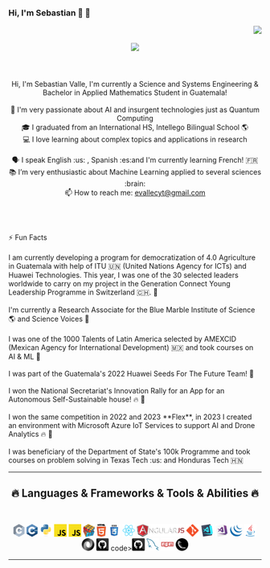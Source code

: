 ### Hi, I'm Sebastian 👋 🧮

<img align="right" src="https://visitor-badge.laobi.icu/badge?page_id=zumrudu-anka.zumrudu-anka">

<h1 align="center">
  <a href="https://git.io/typing-svg">
    <img src="https://readme-typing-svg.herokuapp.com/?lines=Hi+there!+👋;+Sebastian+here!....;Nice+to+meet+you!&center=true&size=30">
  </a>
</h1>


<br>
<p align="center">
  Hi, I'm Sebastian Valle, I'm currently a Science and Systems Engineering & Bachelor in Applied Mathematics Student in Guatemala!  
  <br>
  <br>
  🔬 I'm very passionate about AI and insurgent technologies just as Quantum Computing
  <br>
  🎓 I graduated from an International HS, Intellego Bilingual School 🌎
  <br>
  💻 I love learning about complex topics and applications in research
  <br>
  <br>
  🗣️ I speak English :us: , Spanish :es:and I'm currently learning French! 🇫🇷
  <br>
  📚 I’m very enthusiastic about Machine Learning applied to several sciences :brain:
  <br>
  📫 How to reach me: <a href="mailto: evallecyt@gmail.com">evallecyt@gmail.com</a>
  <br>
  <br>
  
  <br>
</p>
<p align="left">
<br>
⚡ Fun Facts
</br>
<br>
I am currently developing a program for democratization of 4.0 Agriculture in Guatemala with help of ITU 🇺🇳 (United Nations Agency for ICTs) and Huawei Technologies. 
This year, I was one of the 30 selected leaders worldwide to carry on my project in the Generation Connect Young Leadership Programme in Switzerland 🇨🇭. 🌳
</br>
<br>
I'm currently a Research Associate for the Blue Marble Institute of Science 🌎 and Science Voices 🐝  
</br>
<br>
I was one of the 1000 Talents of Latin America selected by AMEXCID (Mexican Agency for International Development)  🇲🇽 and took courses on AI & ML 🧠 
</br>
<br>
I was part of the Guatemala's 2022 Huawei Seeds For The Future Team! 🌱
</br>
<br>
I won the National Secretariat's Innovation Rally for an App for an Autonomous Self-Sustainable house! 🔥 🥇
</br>

<br>
I won the same competition in 2022 and 2023 **Flex**, in 2023 I created an environment with Microsoft Azure IoT Services to support AI and Drone Analytics 🔥 🥇
</br>
<br>
 I was beneficiary of the Department of State's 100k Programme and took courses on problem solving in Texas Tech :us: and Honduras Tech 🇭🇳 
</br>

</p>
<hr>
<h2 align="center">🔥 Languages & Frameworks & Tools & Abilities 🔥</h2>
<br>
<p align="center">
  <code><img title="C" height="25" src="images/c.svg"></code>
  <code><img title="C++" height="25" src="images/cpp.svg"></code>
  <code><img title="Python" height="25" src="images/python-original.svg"></code>
  <code><img title="Javascript" height="25" src="images/javascript.svg"></code>
  <code><img title="Typescript" height="25" src="images/javascript.svg"></code>
  <code><img title="Problem Solving" height="25" src="images/problemSolving.png"></code>
  <code><img title="HTML5" height="25" src="images/html5.svg"></code>
  <code><img title="CSS" height="25" src="images/css.svg"></code>
  <code><img title="React" height="25" src="images/react-original.svg"></code>
  <code><img title="AngularJS" height="25" src="images/angularjs.png"></code>
  <code><img title="Git" height="25" src="images/git-original.svg"></code>
  <code><img title="Visual Studio Code" height="25" src="images/vscode.png"></code>
  <code><img title="Microsoft Visual Studio" height="25" src="images/visualstudio.png"></code>
  <code><img title="JQuery" height="25" src="images/jquery-original.svg"></code>
  <code><img title="Java" height="25" src="images/java-original.svg"></code>
  <code><img title="JSON" height="25" src="images/json.svg"></code>
  <code><img title="GitHub" height="25" src="images/github.svg"></code>
  code><img title="GitLab" height="25" src="images/github.svg"></code>
  <code><img title="MySQL" height="25" src="images/mysql.svg"></code>
  <code><img title="npm" height="25" src="images/npm.svg"></code>
  <code><img title="Flask" height="25" src="images/flask.png"></code>
</p>
<hr>
